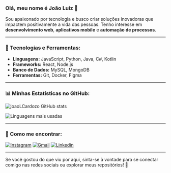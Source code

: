 ### Olá, meu nome é João Luiz 👋
Sou apaixonado por tecnologia e busco criar soluções inovadoras que impactem positivamente a vida das pessoas. Tenho interesse em **desenvolvimento web**, **aplicativos mobile** e **automação de processos**.

---

### 🚀 Tecnologias e Ferramentas:
- **Linguagens:** JavaScript, Python, Java, C#, Kotlin
- **Frameworks:** React, Node.js
- **Banco de Dados:** MySQL, MongoDB
- **Ferramentas:** Git, Docker, Figma

---

### 📊 Minhas Estatísticas no GitHub:
![joaoLCardozo GitHub stats](https://github-readme-stats.vercel.app/api?username=joaoLCardozo&show_icons=true&theme=radical)

![Linguagens mais usadas](https://github-readme-stats.vercel.app/api/top-langs/?username=joaoLCardozo&layout=compact&theme=radical)

---

### 📩 Como me encontrar:
[![Instagram](https://img.shields.io/badge/Instagram-E4405F?style=for-the-badge&logo=instagram&logoColor=white)](https://www.instagram.com/joaoluizcardozo/)
[![Gmail](https://img.shields.io/badge/Gmail-D14836?style=for-the-badge&logo=gmail&logoColor=white)](mailto:jolucardozo@gmail.com)
[![Linkedin](https://img.shields.io/badge/LinkedIn-0077B5?style=for-the-badge&logo=linkedin&logoColor=white)](https://www.linkedin.com/in/joão-luiz-ferreira-cardozo-5845ba268/)

---

Se você gostou do que viu por aqui, sinta-se à vontade para se conectar comigo nas redes sociais ou explorar meus repositórios! 🚀
